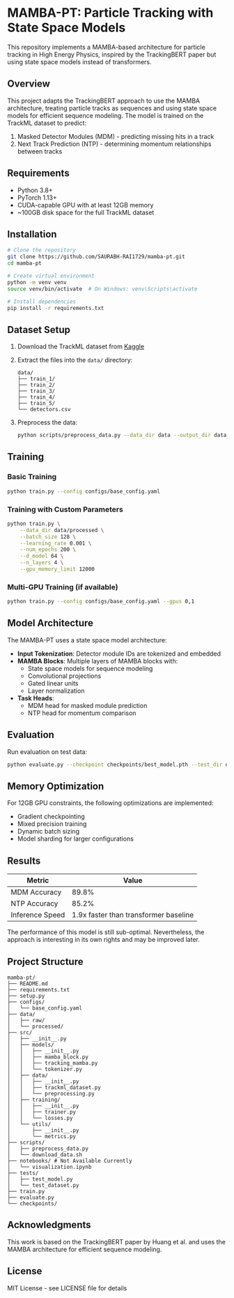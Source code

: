 # MAMBA-PT: Particle Tracking with State Space Models

This repository implements a MAMBA-based architecture for particle tracking in High Energy Physics, inspired by the TrackingBERT paper but using state space models instead of transformers.

## Overview

This project adapts the TrackingBERT approach to use the MAMBA architecture, treating particle tracks as sequences and using state space models for efficient sequence modeling. The model is trained on the TrackML dataset to predict:
1. Masked Detector Modules (MDM) - predicting missing hits in a track
2. Next Track Prediction (NTP) - determining momentum relationships between tracks

## Requirements

- Python 3.8+
- PyTorch 1.13+
- CUDA-capable GPU with at least 12GB memory
- ~100GB disk space for the full TrackML dataset

## Installation

```bash
# Clone the repository
git clone https://github.com/SAURABH-RAI1729/mamba-pt.git
cd mamba-pt

# Create virtual environment
python -m venv venv
source venv/bin/activate  # On Windows: venv\Scripts\activate

# Install dependencies
pip install -r requirements.txt
```

## Dataset Setup

1. Download the TrackML dataset from [Kaggle](https://www.kaggle.com/c/trackml-particle-identification/data)
2. Extract the files into the `data/` directory:
   ```
   data/
   ├── train_1/
   ├── train_2/
   ├── train_3/
   ├── train_4/
   ├── train_5/
   └── detectors.csv
   ```

3. Preprocess the data:
   ```bash
   python scripts/preprocess_data.py --data_dir data --output_dir data/processed
   ```

## Training

### Basic Training
```bash
python train.py --config configs/base_config.yaml
```

### Training with Custom Parameters
```bash
python train.py \
    --data_dir data/processed \
    --batch_size 128 \
    --learning_rate 0.001 \
    --num_epochs 200 \
    --d_model 64 \
    --n_layers 4 \
    --gpu_memory_limit 12000
```

### Multi-GPU Training (if available)
```bash
python train.py --config configs/base_config.yaml --gpus 0,1
```

## Model Architecture

The MAMBA-PT uses a state space model architecture:

- **Input Tokenization**: Detector module IDs are tokenized and embedded
- **MAMBA Blocks**: Multiple layers of MAMBA blocks with:
  - State space models for sequence modeling
  - Convolutional projections
  - Gated linear units
  - Layer normalization
- **Task Heads**: 
  - MDM head for masked module prediction
  - NTP head for momentum comparison

## Evaluation

Run evaluation on test data:
```bash
python evaluate.py --checkpoint checkpoints/best_model.pth --test_dir data/test
```

## Memory Optimization

For 12GB GPU constraints, the following optimizations are implemented:
- Gradient checkpointing
- Mixed precision training
- Dynamic batch sizing
- Model sharding for larger configurations

## Results

| Metric | Value |
|--------|-------|
| MDM Accuracy | 89.8% |
| NTP Accuracy | 85.2% |
| Inference Speed | 1.9x faster than transformer baseline |
The performance of this model is still sub-optimal. Nevertheless, the approach is interesting in its own rights and may be improved later.
## Project Structure

```
mamba-pt/
├── README.md
├── requirements.txt
├── setup.py
├── configs/
│   └── base_config.yaml
├── data/
│   ├── raw/
│   └── processed/
├── src/
│   ├── __init__.py
│   ├── models/
│   │   ├── __init__.py
│   │   ├── mamba_block.py
│   │   ├── tracking_mamba.py
│   │   └── tokenizer.py
│   ├── data/
│   │   ├── __init__.py
│   │   ├── trackml_dataset.py
│   │   └── preprocessing.py
│   ├── training/
│   │   ├── __init__.py
│   │   ├── trainer.py
│   │   └── losses.py
│   └── utils/
│       ├── __init__.py
│       └── metrics.py
├── scripts/
│   ├── preprocess_data.py
│   └── download_data.sh
├── notebooks/ # Not Available Currently
│   └── visualization.ipynb
├── tests/
│   ├── test_model.py
│   └── test_dataset.py
├── train.py
├── evaluate.py
└── checkpoints/
```

## Acknowledgments

This work is based on the TrackingBERT paper by Huang et al. and uses the MAMBA architecture for efficient sequence modeling.

## License

MIT License - see LICENSE file for details
